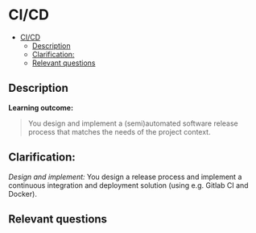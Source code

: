 # CI/CD

- [CI/CD](#cicd)
  - [Description](#description)
  - [Clarification:](#clarification)
  - [Relevant questions](#relevant-questions)

## Description

**Learning outcome:**

> You design and implement a (semi)automated software release process that matches the needs of the project context.

## Clarification:

_Design and implement:_ You design a release process and implement a continuous integration and deployment solution (using e.g. Gitlab CI and Docker).

## Relevant questions
